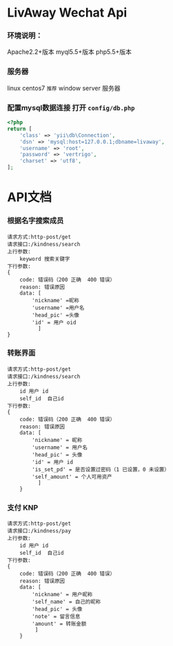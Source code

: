 # LivAway Wechat Api
### 环境说明：
Apache2.2+版本
myql5.5+版本
php5.5+版本
### 服务器 
linux centos7 `推荐`
window server 服务器
### 配置mysql数据连接 打开 `config/db.php`
```php
<?php
return [
    'class' => 'yii\db\Connection',
    'dsn' => 'mysql:host=127.0.0.1;dbname=livaway',
    'username' => 'root',
    'password' => 'vertrigo',
    'charset' => 'utf8',
];

```

# API文档
### 根据名字搜索成员

    请求方式:http-post/get
    请求接口:/kindness/search
    上行参数:
        keyword 搜索关键字
    下行参数:
    {
        code: 错误码（200 正确  400 错误）
        reason: 错误原因
        data: [
            'nickname' =昵称
            'username' =用户名
            'head_pic' =头像
            'id' = 用户 oid
              ]
    }


### 转账界面

    请求方式:http-post/get
    请求接口:/kindness/search
    上行参数:
        id 用户 id
        self_id  自己id 
    下行参数:
    {
        code: 错误码（200 正确  400 错误）
        reason: 错误原因
        data: [
            'nickname' = 昵称
            'username' = 用户名
            'head_pic' = 头像
            'id' = 用户 id
            'is_set_pd' = 是否设置过密码（1 已设置，0 未设置）
            'self_amount' = 个人可用资产
              ]
        }
      
### 支付 KNP

    请求方式:http-post/get
    请求接口:/kindness/pay
    上行参数:
        id 用户 id
        self_id  自己id 
    下行参数:
    {
        code: 错误码（200 正确  400 错误）
        reason: 错误原因
        data: [
            'nickname' = 用户昵称
            'self_name' = 自己的昵称
            'head_pic' = 头像
            'note' = 留言信息
            'amount' = 转账金额
             ]
        }
      
        

